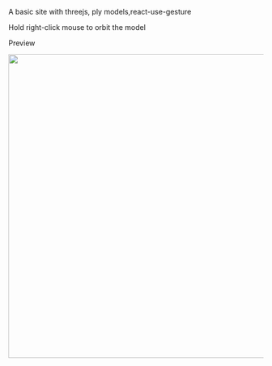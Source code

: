 A basic site with threejs, ply models,react-use-gesture

Hold right-click mouse to orbit the model

Preview

<img src="https://github.com/booleanrecep/portfolio_threejs/blob/master/prvw.gif" width="1300" height="600" />
